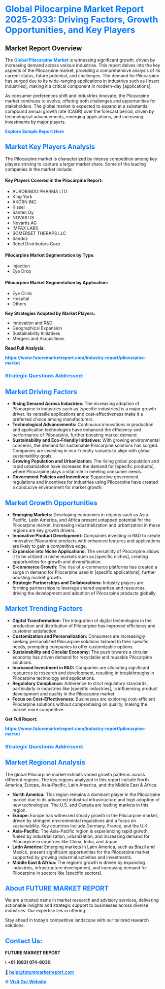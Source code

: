 <h1 style="color: #007BFF;">Global Pilocarpine Market Report 2025-2033: Driving Factors, Growth Opportunities, and Key Players</h1>

<section id="overview">
<h2>Market Report Overview</h2>
<p>The <a href="https://www.futuremarketreport.com/industry-report/pilocarpine-market" style="color: #007BFF; text-decoration: none;"><strong>Global Pilocarpine Market</strong></a> is witnessing significant growth, driven by increasing demand across various industries. This report delves into the key aspects of the Pilocarpine market, providing a comprehensive analysis of its current status, future potential, and challenges. The demand for Pilocarpine has surged due to its wide-ranging applications in industries such as [insert industries], making it a critical component in modern-day [applications].</p>
<p>As consumer preferences shift and industries innovate, the Pilocarpine market continues to evolve, offering both challenges and opportunities for stakeholders. The global market is expected to expand at a substantial compound annual growth rate (CAGR) over the forecast period, driven by technological advancements, emerging applications, and increasing investments by major players.</p>
</section>

<section id="overview">
<p><a href="https://www.futuremarketreport.com/request-sample/reportId=77838" style="color: #007BFF; text-decoration: none;"><strong>Explore Sample Report Here</strong></a></p>
</section>

<section id="key-players">
<h2 style="color: #007BFF;">Market Key Players Analysis</h2>
<p>The Pilocarpine market is characterized by intense competition among key players striving to capture a larger market share. Some of the leading companies in the market include:</p>
<h4>Key Players Covered in the Pilocarpine Report:</h4>
<ul><li>AUROBINDO PHARMA LTD</li><li>King York</li><li>AKORN INC</li><li>Kissei</li><li>Santen Oy</li><li>NOVARTIS</li><li>Novartis AG</li><li>IMPAX LABS</li><li>SOMERSET THERAPS LLC</li><li>Sandoz</li><li>Rebel Distributors Corp.</li></ul>
<h4>Pilocarpine Market Segmentation by Type:</h4>
<ul><li>Injection</li><li>Eye Drop</li></ul>

<h4>Pilocarpine Market Segmentation by Application:</h4>
<ul><li>Eye Clinic</li><li>Hospital</li><li>Others</li></ul>
<p><strong>Key Strategies Adopted by Market Players:</strong></p>
<ul>
<li>Innovation and R&D</li>
<li>Geographical Expansion</li>
<li>Sustainability Initiatives</li>
<li>Mergers and Acquisitions</li>
</ul>
</section>

<section>
<p><strong>Read Full Analysis: </strong></p><a href="https://www.futuremarketreport.com/industry-report/pilocarpine-market" style="color: #007BFF; text-decoration: none;"><strong>https://www.futuremarketreport.com/industry-report/pilocarpine-market</strong></a>
<h3 style="color: #007BFF;">Strategic Questions Addressed:</h3>
</section>

<section id="driving-factors">
<h2 style="color: #007BFF;">Market Driving Factors</h2>
<ul>
<li><strong>Rising Demand Across Industries:</strong> The increasing adoption of Pilocarpine in industries such as [specific industries] is a major growth driver. Its versatile applications and cost-effectiveness make it a preferred choice among manufacturers.</li>
<li><strong>Technological Advancements:</strong> Continuous innovations in production and application technologies have enhanced the efficiency and performance of Pilocarpine, further boosting market demand.</li>
<li><strong>Sustainability and Eco-Friendly Initiatives:</strong> With growing environmental concerns, the demand for sustainable Pilocarpine solutions has surged. Companies are investing in eco-friendly variants to align with global sustainability goals.</li>
<li><strong>Growing Population and Urbanization:</strong> The rising global population and rapid urbanization have increased the demand for [specific products], where Pilocarpine plays a vital role in meeting consumer needs.</li>
<li><strong>Government Policies and Incentives:</strong> Supportive government regulations and incentives for industries using Pilocarpine have created a conducive environment for market growth.</li>
</ul>
</section>

<section id="growth-opportunities">
<h2 style="color: #007BFF;">Market Growth Opportunities</h2>
<ul>
<li><strong>Emerging Markets:</strong> Developing economies in regions such as Asia-Pacific, Latin America, and Africa present untapped potential for the Pilocarpine market. Increasing industrialization and urbanization in these regions are key growth drivers.</li>
<li><strong>Innovative Product Development:</strong> Companies investing in R&D to create innovative Pilocarpine products with enhanced features and applications are likely to gain a competitive edge.</li>
<li><strong>Expansion into Niche Applications:</strong> The versatility of Pilocarpine allows it to be utilized in niche markets such as [specific niches], creating opportunities for growth and diversification.</li>
<li><strong>E-commerce Growth:</strong> The rise of e-commerce platforms has created a surge in demand for Pilocarpine used in [specific applications], further boosting market growth.</li>
<li><strong>Strategic Partnerships and Collaborations:</strong> Industry players are forming partnerships to leverage shared expertise and resources, driving the development and adoption of Pilocarpine products globally.</li>
</ul>
</section>

<section id="trending-factors">
<h2 style="color: #007BFF;">Market Trending Factors</h2>
<ul>
<li><strong>Digital Transformation:</strong> The integration of digital technologies in the production and distribution of Pilocarpine has improved efficiency and customer satisfaction.</li>
<li><strong>Customization and Personalization:</strong> Consumers are increasingly seeking personalized Pilocarpine solutions tailored to their specific needs, prompting companies to offer customizable options.</li>
<li><strong>Sustainability and Circular Economy:</strong> The push towards a circular economy has driven demand for recyclable and reusable Pilocarpine solutions.</li>
<li><strong>Increased Investment in R&D:</strong> Companies are allocating significant resources to research and development, resulting in breakthroughs in Pilocarpine technology and applications.</li>
<li><strong>Regulatory Compliance:</strong> Adherence to strict regulatory standards, particularly in industries like [specific industries], is influencing product development and quality in the Pilocarpine market.</li>
<li><strong>Focus on Cost-Effectiveness:</strong> Businesses are exploring cost-efficient Pilocarpine solutions without compromising on quality, making the market more competitive.</li>
</ul>
</section>

<section>
<p><strong>Get Full Report: </strong></p><a href="https://www.futuremarketreport.com/industry-report/pilocarpine-market" style="color: #007BFF; text-decoration: none;"><strong>https://www.futuremarketreport.com/industry-report/pilocarpine-market</strong></a>
<h3 style="color: #007BFF;">Strategic Questions Addressed:</h3>
</section>


<section id="regional-analysis">
<h2 style="color: #007BFF;">Market Regional Analysis</h2>
<p>The global Pilocarpine market exhibits varied growth patterns across different regions. The key regions analyzed in this report include North America, Europe, Asia-Pacific, Latin America, and the Middle East & Africa:</p>
<ul>
<li><strong>North America:</strong> This region remains a dominant player in the Pilocarpine market due to its advanced industrial infrastructure and high adoption of new technologies. The U.S. and Canada are leading markets in this region.</li>
<li><strong>Europe:</strong> Europe has witnessed steady growth in the Pilocarpine market, driven by stringent environmental regulations and a focus on sustainability. Key countries include Germany, France, and the U.K.</li>
<li><strong>Asia-Pacific:</strong> The Asia-Pacific region is experiencing rapid growth, fueled by industrialization, urbanization, and increasing demand for Pilocarpine in countries like China, India, and Japan.</li>
<li><strong>Latin America:</strong> Emerging markets in Latin America, such as Brazil and Mexico, present significant opportunities for the Pilocarpine market, supported by growing industrial activities and investments.</li>
<li><strong>Middle East & Africa:</strong> The region’s growth is driven by expanding industries, infrastructure development, and increasing demand for Pilocarpine in sectors like [specific sectors].</li>
</ul>
</section>

<footer>
<h2 style="color: #007BFF;">About FUTURE MARKET REPORT</h2>
<p>We are a trusted name in market research and advisory services, delivering actionable insights and strategic support to businesses across diverse industries. Our expertise lies in offering:</p>

<p>Stay ahead in today’s competitive landscape with our tailored research solutions.</p>

<h2 style="color: #007BFF;">Contact Us:</h2>
<p><strong>FUTURE MARKET REPORT</strong></p>
<p>📞 <strong>+91 (883) 074-8030</strong></p>
<p>📧 <strong><a href="mailto:help@futuremarketreport.com" style="color: #007BFF;">help@futuremarketreport.com</a></strong></p>
<p>🌐 <strong><a href="https://www.futuremarketreport.com/" style="color: #007BFF;">Visit Our Website</a></strong></p>
</footer>